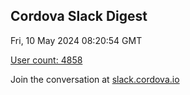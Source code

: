 ## Cordova Slack Digest
Fri, 10 May 2024 08:20:54 GMT

[User count: 4858](https://cordova.slack.com/)


Join the conversation at [slack.cordova.io](http://slack.cordova.io/)
